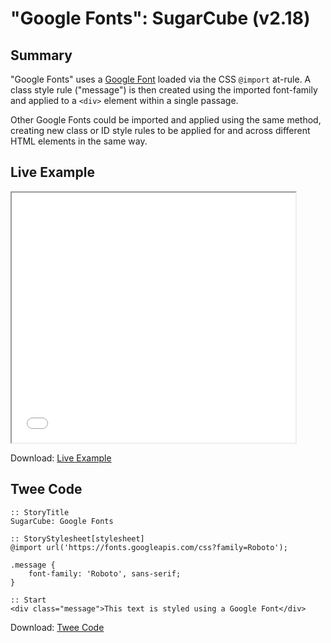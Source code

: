 # "Google Fonts": SugarCube (v2.18)

## Summary

"Google Fonts" uses a [Google Font](https://fonts.google.com/) loaded via the CSS `@import` at-rule. A class style rule ("message") is then created using the imported font-family and applied to a `<div>` element within a single passage. 

Other Google Fonts could be imported and applied using the same method, creating new class or ID style rules to be applied for and across different HTML elements in the same way.

## Live Example

<section>
<iframe src="sugarcube_googlefonts_example.html" height=400 width=90%></iframe>


Download: <a href="sugarcube_googlefonts_example.html" target="_blank">Live Example</a>
</section>

## Twee Code

```
:: StoryTitle
SugarCube: Google Fonts

:: StoryStylesheet[stylesheet]
@import url('https://fonts.googleapis.com/css?family=Roboto');

.message {
	font-family: 'Roboto', sans-serif; 
}

:: Start
<div class="message">This text is styled using a Google Font</div>

```

Download: <a href="sugarcube_googlefonts_twee.txt" target="_blank">Twee Code</a>

